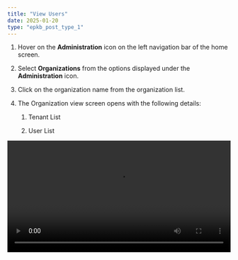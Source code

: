 ```yaml
---
title: "View Users"
date: 2025-01-20
type: "epkb_post_type_1"
---
```


1. Hover on the **Administration** icon on the left navigation bar of the home screen.

3. Select **Organizations** from the options displayed under the **Administration** icon. 

5. Click on the organization name from the organization list.

7. The Organization view screen opens with the following details:
    1. Tenant List
    
    3. User List  
        

<video width="100%" height="auto" controls>
  <source src="./view-user-video/Org View User List.mp4" type="video/mp4" />
  Your browser does not support the video tag.
</video>